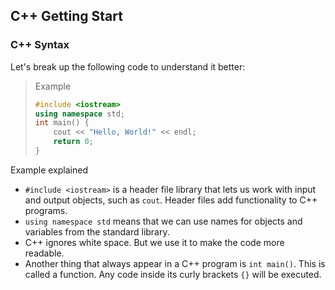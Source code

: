 ## C++ Getting Start

### C++ Syntax

Let's break up the following code to understand it better:

> Example
> ```c++
> #include <iostream>
> using namespace std;
> int main() {
>     cout << "Hello, World!" << endl;
>     return 0;
> }
> ```
Example explained

- `#include <iostream>` is a header file library that lets us work with input and output objects, such as `cout`. Header files add functionality to C++ programs.
- `using namespace std` means that we can use names for objects and variables from the standard library.
- C++ ignores white space. But we use it to make the code more readable.
- Another thing that always appear in a C++ program is `int main()`. This is called a function. Any code inside its curly brackets `{}` will be executed.


